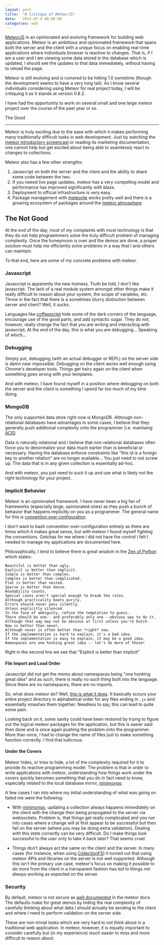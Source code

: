```yaml
---
layout: post
title:  "A Critique of MeteorJS"
date:   2014-07-4 08:00:00
categories: web
---
```


[MeteorJS](https://www.meteor.com/) is an opinionated and evolving
framework for building web applications.  Meteor is an ambitious and
opinionated framework that spans both the server and the client with a
unique focus on enabling real-time applications where individuals
browser is reactive to changes.  That is, if I am a user and I am
viewing some data stored in the database which is updated, I should
see the updates to that data immediately, without having to reload the
page.

Meteor is still evolving and is rumored to be hitting 1.0 sometime
(though the development seems to have a very long tail).  As I know
several individuals considering using Meteor for real project today, I
will be critiquing it as it stands at version 0.8.2.

I have had the opportunity to work on several small and one large
meteor project over the course of the past year or so.

The Good

--------

Meteor is truly exciting due to the ease with which it makes
performing many traditionally difficult tasks in web development.
Just by watching the [meteor introductory
screencast](https://www.meteor.com/screencast) or reading its
marketing documentation, one cannot help but get excited about being
able to seamlessly react to changes to collections.

Meteor also has a few other strengths:
1. Javascript on both the server and the client and the ability to
   share some code between the two.
2. If you neeed live page updates, meteor has a very compelling model
   and performance has improved significantly with blaze.
3. Deployment to official infrastructure is very easy.
4. Package management with [meteorite]() works pretty well and there
   is a growing ecosystem of packages around the
   [meteor atmosphere](https://atmospherejs.com/)

The Not Good
------------

At the end of the day, most of my complaints with most technology is
that they do not help prograemmers solve the truly difficult problem
of managing complexity.  Once the honeymoon is over and the demos are
done, a proper solution must help me efficiently solve problems in a
way that I and others can maintain.

To that end, here are some of my concrete problems with meteor.

### Javascript

Javascript is apparently the new hotness.  Truth be told, I don't like
javascript.  The lack of a real module system amongst other things
make it really difficult to reason about your system, the scope of
variables, etc.  Throw in the fact that there is a sometimes blurry
distinction between server and client?  Well, it sucks.

Languages like [coffeescript](http://coffeescript.org/) hide some of
the dark corners of the language, encourage use of the good parts, and
add syntactic sugar.  They do not, however, really change the fact
that you are writing and interacting with javascript.  At the end of
the day, this is what you are debugging... Speaking of which...

### Debugging

Simply put, debugging (with an actual debugger or REPL) on the server
side is damn near impossible.  Debugging on the client works well
enough using Chrome's developer tools.  Things get hairy again on the
client when something goes wrong with your templates.

And with meteor, I have found myself in a position where debugging on
both the server and the client is something I spend far too much of my
time doing.

### MongoDB


The only supported data store right now is MongoDB.  Although
non-relational databases have advantages in some cases, I believe that
they generally push additional complexity onto the programmer (i.e. maintaing
[ACID](http://en.wikipedia.org/wiki/ACID).

Data is naturally relational and I believe that non-relational
databases often force you to denormalize your data much earlier than
is beneficial or necessary.  Having the database enforce constraints
like "this id is a foreign key to another relation" are no longer
available... You just need to not screw up.  The data that is in any
given collection is essentially ad-hoc.

And with meteor, you just need to suck it up and use what is likely
not the right technology for your project.

### Implicit Behavior

Meteor is an opinionated framework.  I have never been a big fan of
frameworks (especially large, opinionated ones) as they push a bunch
of behavior that happens implicitly on you as a programmer.  The
general name for this is [convention over
configuration](http://en.wikipedia.org/wiki/Convention_over_configuration).

I don't want to bash convention-over-configuration entirely as there
are times which it makes great sense, but with meteor I found myself
fighting the conventions.  Gotchas for me where I did not have the
control I felt I needed to manage my applications are documented here.

Philosophically, I tend to believe there is great wisdom in the [Zen
of Python](http://legacy.python.org/dev/peps/pep-0020/) which states:

    Beautiful is better than ugly.
    Explicit is better than implicit.
    Simple is better than complex.
    Complex is better than complicated.
    Flat is better than nested.
    Sparse is better than dense.
    Readability counts.
    Special cases aren't special enough to break the rules.
    Although practicality beats purity.
    Errors should never pass silently.
    Unless explicitly silenced.
    In the face of ambiguity, refuse the temptation to guess.
    There should be one-- and preferably only one --obvious way to do it.
    Although that way may not be obvious at first unless you're Dutch.
    Now is better than never.
    Although never is often better than *right* now.
    If the implementation is hard to explain, it's a bad idea.
    If the implementation is easy to explain, it may be a good idea.
    Namespaces are one honking great idea -- let's do more of those!

Right in the second line we see that "Explicit is better than implicit"

#### File Import and Load Order

Javascript did not get the memo about namespaces being "one honking
great idea" and as such, there is really no such thing built into the
language.  Since there are no namespaces, there are no imports.

So, what does meteor do?  Well, [this is what it
does](http://docs.meteor.com/#structuringyourapp).  It basically scours your
entire project directory in alphabetical order for any files ending in
`.js` and essentially smashes them together.  Needless to say, this
can lead to quite some pain.

Looking back on it, some sanity could have been restored by trying to
figure out the logical meteor packages for the application, but this
is easier said then done and is once again pushing the problem onto
the programmer.  More than once, I had to change the name of files
just to make something function correctly.  I find that ludicrous.

#### Under the Covers

Meteor hides, or tries to hide, a lot of the complexity required for
it to provide its reactive programming model.  The problem is that in
order to write applications with meteor, understanding how things work
under the covers quickly becomes something that you do in fact need to
know, especially related to the local database mirror,
[minimongo](https://www.npmjs.org/package/minimongo).

A few cases I ran into where my initial understanding of what was
going on failed me were the following:

* With [minimongo](https://www.npmjs.org/package/minimongo), updating
  a collection always happens immediately on the client with the
  change then being propogated to the server via websockets.  Problem
  is, that things get really complicated and you run into cases where
  a change will at first appear to be successful but then fail on the
  server (where you may be doing extra validation).  Dealing with this
  state correctly can be very difficult.  Do I make things look
  successful to the user only to take it back later?  That seems
  cruel.

* Things don't always act the same on the client and the server.  In
  many cases (for instance, when using
  [CollectionFS](https://github.com/CollectionFS/Meteor-CollectionFS))
  it turned out that using meteor APIs and libraries on the server is
  not well supported.  Although this isn't the primary use case,
  meteor's focus on making it possible to do more from the client in a
  transparent fashion has led to things not always working as expected
  on the server.

### Security

By default, meteor is not secure as [well
documented](http://docs.meteor.com/#dataandsecurity) in the meteor
docs.  The defaults make for great demos by hiding the real complexity
of carefully thinking about what data I should actually be sending to
the client and where I need to perform validation on the server side.

These are non-trivial tasks which are very hard to not think about in
a traditional web application.  In meteor, however, it is equally
important to consider carefully but (in my experience) much easier to
miss and more difficult to reason about.

